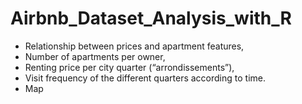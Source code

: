 # Airbnb_Dataset_Analysis_with_R

* Relationship between prices and apartment features,
* Number of apartments per owner,
* Renting price per city quarter (“arrondissements”),
* Visit frequency of the different quarters according to time.
* Map

